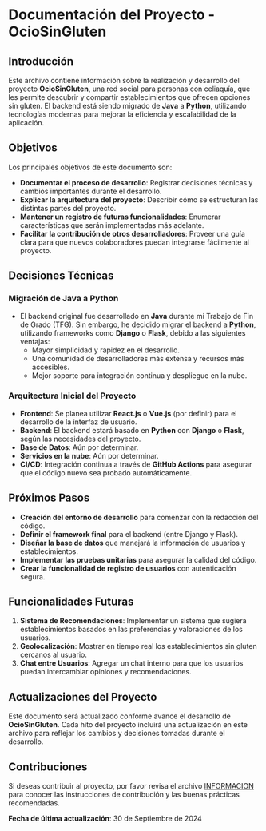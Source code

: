 # Documentación del Proyecto - OcioSinGluten

## Introducción

Este archivo contiene información sobre la realización y desarrollo del proyecto **OcioSinGluten**, una red social para personas con celiaquía, que les permite descubrir y compartir establecimientos que ofrecen opciones sin gluten. El backend está siendo migrado de **Java** a **Python**, utilizando tecnologías modernas para mejorar la eficiencia y escalabilidad de la aplicación.

## Objetivos

Los principales objetivos de este documento son:

- **Documentar el proceso de desarrollo**: Registrar decisiones técnicas y cambios importantes durante el desarrollo.
- **Explicar la arquitectura del proyecto**: Describir cómo se estructuran las distintas partes del proyecto.
- **Mantener un registro de futuras funcionalidades**: Enumerar características que serán implementadas más adelante.
- **Facilitar la contribución de otros desarrolladores**: Proveer una guía clara para que nuevos colaboradores puedan integrarse fácilmente al proyecto.

## Decisiones Técnicas

### Migración de Java a Python

- El backend original fue desarrollado en **Java** durante mi Trabajo de Fin de Grado (TFG). Sin embargo, he decidido migrar el backend a **Python**, utilizando frameworks como **Django** o **Flask**, debido a las siguientes ventajas:
  - Mayor simplicidad y rapidez en el desarrollo.
  - Una comunidad de desarrolladores más extensa y recursos más accesibles.
  - Mejor soporte para integración continua y despliegue en la nube.

### Arquitectura Inicial del Proyecto

- **Frontend**: Se planea utilizar **React.js** o **Vue.js** (por definir) para el desarrollo de la interfaz de usuario.
- **Backend**: El backend estará basado en **Python** con **Django** o **Flask**, según las necesidades del proyecto.
- **Base de Datos**: Aún por determinar.
- **Servicios en la nube**: Aún por determinar.
- **CI/CD**: Integración continua a través de **GitHub Actions** para asegurar que el código nuevo sea probado automáticamente.

## Próximos Pasos

- **Creación del entorno de desarrollo** para comenzar con la redacción del código.
- **Definir el framework final** para el backend (entre Django y Flask).
- **Diseñar la base de datos** que manejará la información de usuarios y establecimientos.
- **Implementar las pruebas unitarias** para asegurar la calidad del código.
- **Crear la funcionalidad de registro de usuarios** con autenticación segura.
  
## Funcionalidades Futuras

1. **Sistema de Recomendaciones**: Implementar un sistema que sugiera establecimientos basados en las preferencias y valoraciones de los usuarios.
2. **Geolocalización**: Mostrar en tiempo real los establecimientos sin gluten cercanos al usuario.
3. **Chat entre Usuarios**: Agregar un chat interno para que los usuarios puedan intercambiar opiniones y recomendaciones.

## Actualizaciones del Proyecto

Este documento será actualizado conforme avance el desarrollo de **OcioSinGluten**. Cada hito del proyecto incluirá una actualización en este archivo para reflejar los cambios y decisiones tomadas durante el desarrollo.

## Contribuciones

Si deseas contribuir al proyecto, por favor revisa el archivo [INFORMACION](./INFORMACION.md) para conocer las instrucciones de contribución y las buenas prácticas recomendadas.


**Fecha de última actualización**: 30 de Septiembre de 2024
